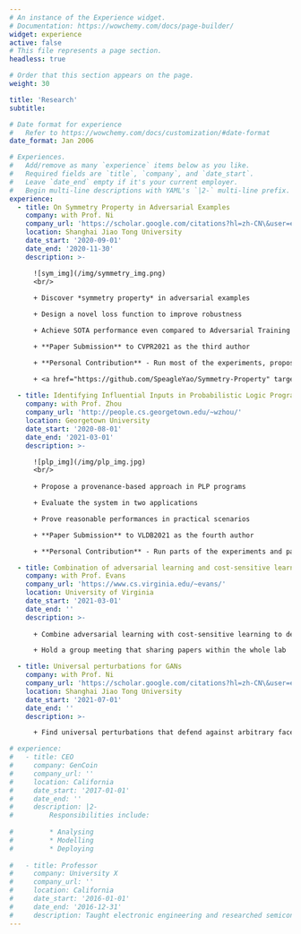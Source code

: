 ```yaml
---
# An instance of the Experience widget.
# Documentation: https://wowchemy.com/docs/page-builder/
widget: experience
active: false
# This file represents a page section.
headless: true

# Order that this section appears on the page.
weight: 30

title: 'Research'
subtitle:

# Date format for experience
#   Refer to https://wowchemy.com/docs/customization/#date-format
date_format: Jan 2006

# Experiences.
#   Add/remove as many `experience` items below as you like.
#   Required fields are `title`, `company`, and `date_start`.
#   Leave `date_end` empty if it's your current employer.
#   Begin multi-line descriptions with YAML's `|2-` multi-line prefix.
experience:
  - title: On Symmetry Property in Adversarial Examples
    company: with Prof. Ni
    company_url: 'https://scholar.google.com/citations?hl=zh-CN\&user=eUbmKwYAAAAJ'
    location: Shanghai Jiao Tong University
    date_start: '2020-09-01'
    date_end: '2020-11-30'
    description: >-

      ![sym_img](/img/symmetry_img.png)
      <br/>
      
      + Discover *symmetry property* in adversarial examples

      + Design a novel loss function to improve robustness

      + Achieve SOTA performance even compared to Adversarial Training

      + **Paper Submission** to CVPR2021 as the third author

      + **Personal Contribution** - Run most of the experiments, propose the final version of the loss function, and participate in paper writing

      + <a href="https://github.com/SpeagleYao/Symmetry-Property" target="_blank">Open Source Code</a> on GitHub
        
  - title: Identifying Influential Inputs in Probabilistic Logic Programming
    company: with Prof. Zhou
    company_url: 'http://people.cs.georgetown.edu/~wzhou/'
    location: Georgetown University
    date_start: '2020-08-01'
    date_end: '2021-03-01'
    description: >-

      ![plp_img](/img/plp_img.jpg)
      <br/>
      
      + Propose a provenance-based approach in PLP programs

      + Evaluate the system in two applications

      + Prove reasonable performances in practical scenarios

      + **Paper Submission** to VLDB2021 as the fourth author

      + **Personal Contribution** - Run parts of the experiments and participate in paper revising

  - title: Combination of adversarial learning and cost-sensitive learning
    company: with Prof. Evans
    company_url: 'https://www.cs.virginia.edu/~evans/'
    location: University of Virginia
    date_start: '2021-03-01'
    date_end: ''
    description: >-
      
      + Combine adversarial learning with cost-sensitive learning to defend targeted attack

      + Hold a group meeting that sharing papers within the whole lab

  - title: Universal perturbations for GANs
    company: with Prof. Ni
    company_url: 'https://scholar.google.com/citations?hl=zh-CN\&user=eUbmKwYAAAAJ'
    location: Shanghai Jiao Tong University
    date_start: '2021-07-01'
    date_end: ''
    description: >-

      + Find universal perturbations that defend against arbitrary face manipulations with arbitrary 

# experience:
#   - title: CEO
#     company: GenCoin
#     company_url: ''
#     location: California
#     date_start: '2017-01-01'
#     date_end: ''
#     description: |2-
#         Responsibilities include:
        
#         * Analysing
#         * Modelling
#         * Deploying
        
#   - title: Professor
#     company: University X
#     company_url: ''
#     location: California
#     date_start: '2016-01-01'
#     date_end: '2016-12-31'
#     description: Taught electronic engineering and researched semiconductor physics.
---
```

